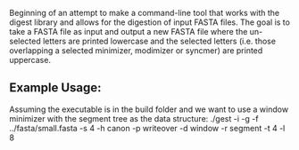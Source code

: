 Beginning of an attempt to make a command-line tool that works with the digest library and allows for the digestion of input FASTA files.  The goal is to take a FASTA file as input and output a new FASTA file where the un-selected letters are printed lowercase and the selected letters (i.e. those overlapping a selected minimizer, modimizer or syncmer) are printed uppercase.


## Example Usage:
Assuming the executable is in the build folder and we want to use a window minimizer with the segment tree as the data structure:
./gest -i -g -f ../fasta/small.fasta -s 4 -h canon -p writeover -d window -r segment -t 4 -l 8